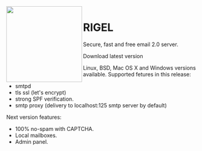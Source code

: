 
<img src="https://repository-images.githubusercontent.com/441401762/e65ab957-696c-4775-966b-6611df381455" align="left" width="200">

# RIGEL
Secure, fast and free email 2.0 server.

Download latest version


Linux, BSD, Mac OS X and Windows versions available.
Supported fetures in this release:

+ smtpd 
+ tls ssl (let's encrypt)
+ strong SPF verification.
+ smtp proxy (delivery to localhost:125 smtp server by default) 

Next version features:

+ 100% no-spam with CAPTCHA.
+ Local mailboxes.
+ Admin panel.
